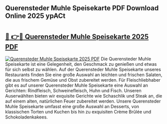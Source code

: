## Querensteder Muhle Speisekarte PDF Download Online 2025 ypACt

# <h2><a href="http://gcalqr.nevu.top/?p=Querensteder+Muhle+Speisekarte">🔗 👉🔴 Querensteder Muhle Speisekarte 2025 PDF</a></h2>

[![Querensteder Muhle Speisekarte 2025 PDF](https://i.imgur.com/dBaPXMq.png)](http://gcalqr.nevu.top/?p=Querensteder+Muhle+Speisekarte)
Die Querensteder Muhle Speisekarte ist eine Gelegenheit, den Geschmack zu genießen und etwas für sich selbst zu wählen. Auf der Querensteder Muhle Speisekarte unseres Restaurants finden Sie eine große Auswahl an leichten und frischen Salaten, die aus frischem Gemüse und Obst zubereitet werden. Für Fleischliebhaber gibt es auf unserer Querensteder Muhle Speisekarte eine Auswahl an Gerichten: Rindfleisch, Schweinefleisch, Huhn und Fisch. Unseren Auserwählten bieten wir exquisite Gerichte wie Schaschlik und Steak an, die auf einem alten, natürlichen Feuer zubereitet werden. Unsere Querensteder Muhle Speisekarte umfasst eine große Auswahl an Desserts, von klassischen Torten und Kuchen bis hin zu exquisiten Crème Brûlée und Schokoladenkakees.
